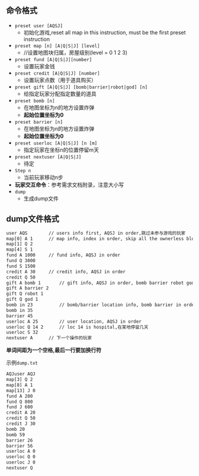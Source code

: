 ## 命令格式
* `preset user [AQSJ]`
  * 初始化游戏,reset all map in this instruction, must be the first preset instruction
* `preset map [n] [A|Q|S|J] [level] `
  * //设置地图块归属，房屋级别(level = 0 1 2 3)
* `preset fund [A|Q|S|J][number]`
  * 设置玩家金钱
* `preset credit [A|Q|S|J] [number]`
  * 设置玩家点数（用于道具购买）
* `preset gift [A|Q|S|J] [bomb|barrier|robot|god] [n]`
  * 给指定玩家分配指定数量的道具
* `preset bomb [n]`
  * 在地图坐标为n的地方设置炸弹
  * **起始位置坐标为0**
* `preset barrier [n]`
  * 在地图坐标为n的地方设置炸弹
  * **起始位置坐标为0**
* `preset userloc [A|Q|S|J] [n [m]`
  * 指定玩家在坐标n的位置停留m天
* `preset nextuser [A|Q|S|J]`
  * 待定
* `Step n`
  * 当前玩家移动n步
* **玩家交互命令**：参考需求文档附录，注意大小写
* `dump`
  * 生成dump文件



## dump文件格式

```txt
user AQS		// users info first, AQSJ in order,跳过未参与游戏的玩家
map[0] A 1		// map info, index in order, skip all the ownerless block，地图的归属以及房屋等级
map[1] Q 2
map[4] S 1
fund A 1000		// fund info, AQSJ in order
fund Q 3000
fund S 1500
credit A 30		// credit info, AQSJ in order
credit Q 50
gift A bomb 1		// gift info, AQSJ in order, bomb barrier robot god in order per user
gift A barrier 2
gift Q robot 1
gift Q god 1
bomb in 23			// bomb/barrier location info, bomb barrier in order
bomb in 35
barrier 45
userloc A 25		// user location, AQSJ in order
userloc Q 14 2		// loc 14 is hospital,在某地停留几天
userloc S 32
nextuser A		// 下一个操作的玩家

```

**单词间距为一个空格,最后一行要加换行符**

示例`dump.txt`

```txt
AQJuser AQJ
map[3] Q 2
map[8] A 1
map[13] J 0
fund A 200
fund Q 800
fund J 600
credit A 20
credit Q 50
credit J 30
bomb 20
bomb 59
barrier 26
barrier 56
userloc A 0
userloc Q 0
userloc J 0
nextuser Q
```

